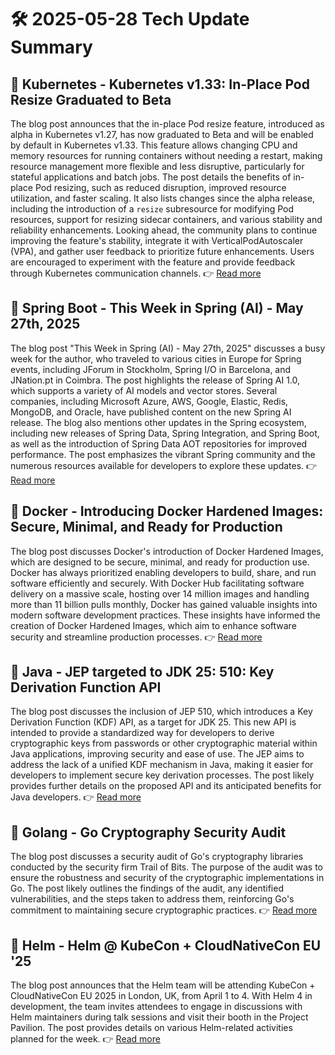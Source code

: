 # 🛠️ 2025-05-28 Tech Update Summary

## 🔹 Kubernetes - Kubernetes v1.33: In-Place Pod Resize Graduated to Beta
The blog post announces that the in-place Pod resize feature, introduced as alpha in Kubernetes v1.27, has now graduated to Beta and will be enabled by default in Kubernetes v1.33. This feature allows changing CPU and memory resources for running containers without needing a restart, making resource management more flexible and less disruptive, particularly for stateful applications and batch jobs. The post details the benefits of in-place Pod resizing, such as reduced disruption, improved resource utilization, and faster scaling. It also lists changes since the alpha release, including the introduction of a `resize` subresource for modifying Pod resources, support for resizing sidecar containers, and various stability and reliability enhancements. Looking ahead, the community plans to continue improving the feature's stability, integrate it with VerticalPodAutoscaler (VPA), and gather user feedback to prioritize future enhancements. Users are encouraged to experiment with the feature and provide feedback through Kubernetes communication channels.
👉 [Read more](https://kubernetes.io/blog/2025/05/16/kubernetes-v1-33-in-place-pod-resize-beta/)

## 🔹 Spring Boot - This Week in Spring (AI) - May 27th, 2025
The blog post "This Week in Spring (AI) - May 27th, 2025" discusses a busy week for the author, who traveled to various cities in Europe for Spring events, including JForum in Stockholm, Spring I/O in Barcelona, and JNation.pt in Coimbra. The post highlights the release of Spring AI 1.0, which supports a variety of AI models and vector stores. Several companies, including Microsoft Azure, AWS, Google, Elastic, Redis, MongoDB, and Oracle, have published content on the new Spring AI release. The blog also mentions other updates in the Spring ecosystem, including new releases of Spring Data, Spring Integration, and Spring Boot, as well as the introduction of Spring Data AOT repositories for improved performance. The post emphasizes the vibrant Spring community and the numerous resources available for developers to explore these updates.
👉 [Read more](https://spring.io/blog/2025/05/27/this-week-in-spring-may-27th-2025)

## 🔹 Docker - Introducing Docker Hardened Images: Secure, Minimal, and Ready for Production
The blog post discusses Docker's introduction of Docker Hardened Images, which are designed to be secure, minimal, and ready for production use. Docker has always prioritized enabling developers to build, share, and run software efficiently and securely. With Docker Hub facilitating software delivery on a massive scale, hosting over 14 million images and handling more than 11 billion pulls monthly, Docker has gained valuable insights into modern software development practices. These insights have informed the creation of Docker Hardened Images, which aim to enhance software security and streamline production processes.
👉 [Read more](https://www.docker.com/blog/introducing-docker-hardened-images/)

## 🔹 Java - JEP targeted to JDK 25: 510: Key Derivation Function API
The blog post discusses the inclusion of JEP 510, which introduces a Key Derivation Function (KDF) API, as a target for JDK 25. This new API is intended to provide a standardized way for developers to derive cryptographic keys from passwords or other cryptographic material within Java applications, improving security and ease of use. The JEP aims to address the lack of a unified KDF mechanism in Java, making it easier for developers to implement secure key derivation processes. The post likely provides further details on the proposed API and its anticipated benefits for Java developers.
👉 [Read more](https://inside.java/2025/05/26/jep510-target-jdk25/)

## 🔹 Golang - Go Cryptography Security Audit
The blog post discusses a security audit of Go's cryptography libraries conducted by the security firm Trail of Bits. The purpose of the audit was to ensure the robustness and security of the cryptographic implementations in Go. The post likely outlines the findings of the audit, any identified vulnerabilities, and the steps taken to address them, reinforcing Go's commitment to maintaining secure cryptographic practices.
👉 [Read more](https://go.dev/blog/tob-crypto-audit)

## 🔹 Helm - Helm @ KubeCon + CloudNativeCon EU '25
The blog post announces that the Helm team will be attending KubeCon + CloudNativeCon EU 2025 in London, UK, from April 1 to 4. With Helm 4 in development, the team invites attendees to engage in discussions with Helm maintainers during talk sessions and visit their booth in the Project Pavilion. The post provides details on various Helm-related activities planned for the week.
👉 [Read more](https://helm.sh/blog/helm-at-kubecon-eu-25/)

